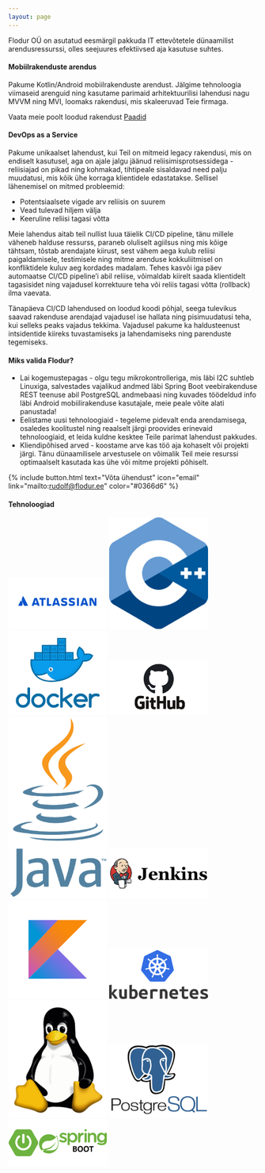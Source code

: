 ```yaml
---
layout: page
---
```


Flodur OÜ on asutatud eesmärgil pakkuda IT ettevõtetele dünaamilist arendusressurssi, olles seejuures efektiivsed aja kasutuse suhtes.

#### Mobiilrakenduste arendus
Pakume Kotlin/Android mobiilrakenduste arendust. Jälgime tehnoloogia viimaseid arenguid ning kasutame parimaid arhitektuurilisi lahendusi nagu MVVM ning MVI, loomaks rakendusi, mis skaleeruvad Teie firmaga.

Vaata meie poolt loodud rakendust [Paadid](/boats)

#### DevOps as a Service
Pakume unikaalset lahendust, kui Teil on mitmeid legacy rakendusi, mis on endiselt kasutusel, aga on ajale jalgu jäänud reliisimisprotsessidega - reliisiajad on pikad ning kohmakad, tihtipeale sisaldavad need palju muudatusi, mis kõik ühe korraga klientidele edastatakse. Sellisel lähenemisel on mitmed probleemid:

- Potentsiaalsete vigade arv reliisis on suurem
- Vead tulevad hiljem välja
- Keeruline reliisi tagasi võtta

Meie lahendus aitab teil nullist luua täielik CI/CD pipeline, tänu millele väheneb halduse ressurss, paraneb oluliselt agiilsus ning mis kõige tähtsam, tõstab arendajate kiirust, sest vähem aega kulub reliisi paigaldamisele, testimisele ning mitme arenduse kokkuliitmisel on konfliktidele kuluv aeg kordades madalam. Tehes kasvõi iga päev automaatse CI/CD pipeline’i abil reliise, võimaldab kiirelt saada klientidelt tagasisidet ning vajadusel korrektuure teha või reliis tagasi võtta (rollback) ilma vaevata.

Tänapäeva CI/CD lahendused on loodud koodi põhjal, seega tulevikus saavad rakenduse arendajad vajadusel ise hallata ning pisimuudatusi teha, kui selleks peaks vajadus tekkima. Vajadusel pakume ka haldusteenust intsidentide kiireks tuvastamiseks ja lahendamiseks ning parenduste tegemiseks.

#### Miks valida Flodur?
- Lai kogemustepagas - olgu tegu mikrokontrolleriga, mis läbi I2C suhtleb Linuxiga, salvestades vajalikud andmed läbi Spring Boot veebirakenduse REST teenuse abil PostgreSQL andmebaasi ning kuvades töödeldud info läbi Android mobiilirakenduse kasutajale, meie peale võite alati panustada!
- Eelistame uusi tehnoloogiaid - tegeleme pidevalt enda arendamisega, osaledes koolitustel ning reaalselt järgi proovides erinevaid tehnoloogiaid, et leida kuldne kesktee Teile parimat lahendust pakkudes.
- Kliendipõhised arved - koostame arve kas töö aja kohaselt või projekti järgi. Tänu dünaamilisele arvestusele on võimalik Teil meie resurssi optimaalselt kasutada kas ühe või mitme projekti põhiselt.


{% include button.html text="Võta ühendust" icon="email" link="mailto:rudolf@flodur.ee" color="#0366d6" %}

#### Tehnoloogiad
<img src="/assets/technologies/atlassin.png" alt="Atlassin" width="200"/>
<img src="/assets/technologies/c++.png" alt="C++" width="200"/>
<img src="/assets/technologies/docker.png" alt="Docker" width="200"/>
<img src="/assets/technologies/github.png" alt="GitHub" width="200"/>
<img src="/assets/technologies/java.png" alt="Java" width="200"/>
<img src="/assets/technologies/jenkins.png" alt="Jenkins" width="200"/>
<img src="/assets/technologies/kotlin.png" alt="Kotlin" width="200"/>
<img src="/assets/technologies/kubernetes.png" alt="Kubernetes" width="200"/>
<img src="/assets/technologies/linux.png" alt="Linux" width="200"/>
<img src="/assets/technologies/postgresql.png" alt="PostgreSQL" width="200"/>
<img src="/assets/technologies/spring.png" alt="Spring Boot" width="200"/>
